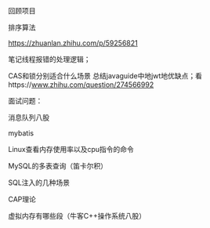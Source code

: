 回顾项目

排序算法



https://zhuanlan.zhihu.com/p/59256821

笔记线程报错的处理逻辑；

CAS和锁分别适合什么场景
总结javaguide中地jwt地优缺点；看https://www.zhihu.com/question/274566992



面试问题：

消息队列八股

mybatis

Linux查看内存使用率以及cpu指令的命令

MySQL的多表查询（笛卡尔积）

SQL注入的几种场景

CAP理论

虚拟内存有哪些段（牛客C++操作系统八股）


